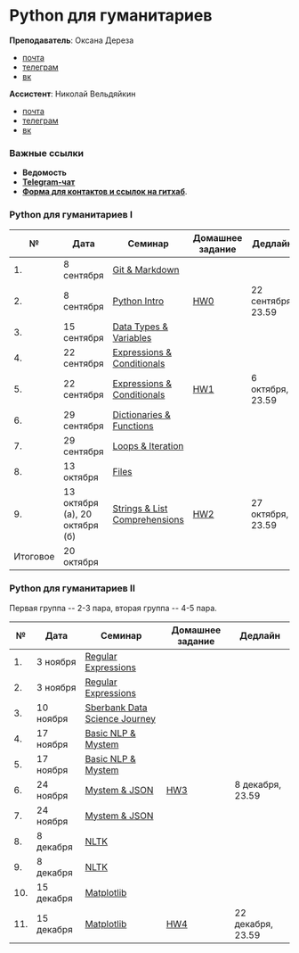 # Python для гуманитариев

**Преподаватель**: Оксана Дереза

* [почта](mailto:oksana.dereza@gmail.com)
* [телеграм](https://t.me/ancatmara)
* [вк](https://vk.com/ancatmara)

**Ассистент**: Николай Вельдяйкин

* [почта](mailto:noveldyaykin@edu.hse.ru)
* [телеграм](https://t.me/NickVeld)
* [вк](https://vk.com/kolabnya)

### Важные ссылки
* **Ведомость** 
* [**Telegram-чат**](https://t.me/joinchat/ADMP3Udx7TaLyTs_801hCA)
* [**Форма для контактов и ссылок на гитхаб**](https://goo.gl/forms/BzgdQbl5URudUXdV2).

### Python для гуманитариев I

|№| Дата | Семинар | Домашнее задание | Дедлайн |
|-|------|---------|------------------|---------|
|1.|8 сентября| [Git & Markdown](./Classes/1)|||
|2.|8 сентября|[Python Intro](./Classes/2)|[HW0](./Homeworks/HW0.md)|22 сентября, 23.59|
|3.|15 сентября|[Data Types & Variables](./Classes/3)|||
|4.|22 сентября|[Expressions & Conditionals](./Classes/4)|||
|5.|22 сентября|[Expressions & Conditionals](./Classes/4)|[HW1](./Homeworks/HW1.md)|6 октября, 23.59|
|6.|29 сентября|[Dictionaries & Functions](./Classes/5)|||
|7.|29 сентября|[Loops & Iteration](./Classes/6)|||
|8.|13 октября|[Files](./Classes/7)|||
|9.|13 октября (а), 20 октября (б)|[Strings & List Comprehensions](./Classes/8)|[HW2](./Homeworks/HW2.md)|27 октября, 23.59|
|Итоговое|20 октября||||

### Python для гуманитариев II

Первая группа -- 2-3 пара, вторая группа -- 4-5 пара.

|№| Дата | Семинар | Домашнее задание | Дедлайн |
|-|------|---------|------------------|---------|
|1.|3 ноября|[Regular Expressions](./Classes/9-10)|||
|2.|3 ноября|[Regular Expressions](./Classes/9-10)|||
|3.|10 ноября|[Sberbank Data Science Journey](https://sdsj.sberbank.ai/ru/day)|||
|4.|17 ноября|[Basic NLP & Mystem](./Classes/11)|||
|5.|17 ноября|[Basic NLP & Mystem](./Classes/11)|||
|6.|24 ноября|[Mystem & JSON](./Classes/12)|[HW3](https://github.com/ancatmara/python-for-dh/blob/master/Homeworks/HW3.md)|8 декабря, 23.59|
|7.|24 ноября|[Mystem & JSON](./Classes/12)||
|8.|8 декабря|[NLTK](./Classes/13)||
|9.|8 декабря|[NLTK](./Classes/13)|||
|10.|15 декабря|[Matplotlib](./Classes/14)|||
|11.|15 декабря|[Matplotlib](./Classes/14)|[HW4](https://github.com/ancatmara/python-for-dh/blob/master/Homeworks/HW4.md)|22 декабря, 23.59|
